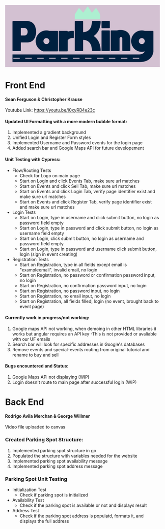 ![ParKing Logo](/parKingFull@3x.png)
# Front End
#### Sean Ferguson & Christopher Krause

Youtube Link: https://youtu.be/i0xyRB4e23c

#### Updated UI Formatting with a more modern bubble format:
1. Implemented a gradient background
2. Unified Login and Register Form styles
3. Implemented Username and Password events for the login page
4. Added search bar and Google Maps API for future developement

#### Unit Testing with Cypress:
- Flow/Routing Tests
  - Check for Logo on main page
  - Start on Login and click Events Tab, make sure url matches
  - Start on Events and click Sell Tab, make sure url matches
  - Start on Events and click Login Tab, verify page identifier exist and make sure url matches
  - Start on Events and click Register Tab, verify page identifier exist and make sure url matches
- Login Tests
  - Start on Login, type in username and click submit button, no login as password field empty
  - Start on Login, type in password and click submit button, no login as username field empty
  - Start on Login, click submit button, no login as username and password field empty
  - Start on Login, type in password and username click submit button, login (sign in event creating)
- Registration Tests
  - Start on Registration, type in all fields except email is "exampleemail", invalid email, no login
  - Start on Registration, no password or confirmation password input, no login
  - Start on Registration, no confirmation password input, no login
  - Start on Registration, no password input, no login
  - Start on Registration, no email input, no login
  - Start on Registration, all fields filled, login (no event, brought back to event page)


#### Currently work in progress/not working:
1. Google maps API not working, when demoing in other HTML libraries it works but angular requires an API key
  -This is not provided or avaliable with our UF emails
2. Search bar will look for specific addresses in Google's databases
3. Remove events and special-events routing from original tutorial and rename to buy and sell

#### Bugs encountered and Status:
1. Google Maps API not displaying (WIP)
2. Login doesn't route to main page after successful login (WIP)

# Back End
#### Rodrigo Avila Merchan & George Willmer

Video file uploaded to canvas

### Created Parking Spot Structure:
1. Implemented parking spot structure in go
2. Populated the structure with variables needed for the website
3. Implemented parking spot availability message
4. Implemented parking spot address message

### Parking Spot Unit Testing
- Initialization Test
  -  Check if parking spot is initialized
- Availability Test
  - Check if the parking spot is available or not and displays result
- Address Test
  - Check if the parking spot address is populatd, formats it, and displays the full address
